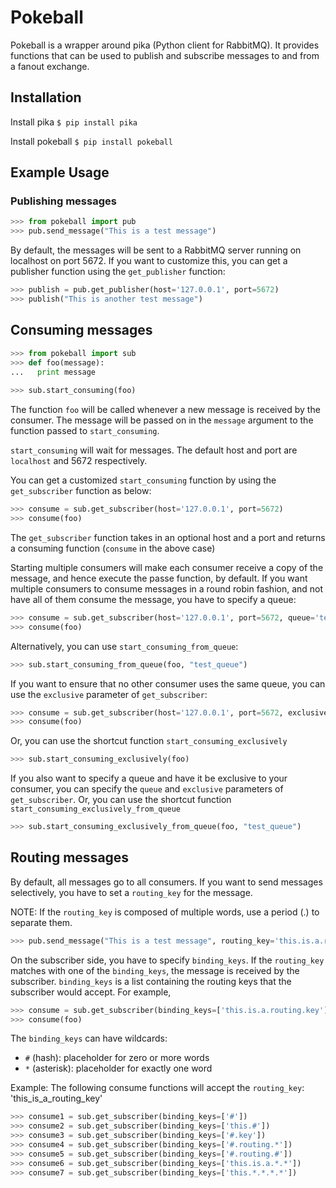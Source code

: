 # Pokeball
Pokeball is a wrapper around pika (Python client for RabbitMQ). It provides functions that can be used to publish and subscribe messages to and from a fanout exchange.

## Installation
Install pika
```$ pip install pika```

Install pokeball
```$ pip install pokeball```

## Example Usage
### Publishing messages
```python
>>> from pokeball import pub
>>> pub.send_message("This is a test message")

```
By default, the messages will be sent to a RabbitMQ server running on localhost on port 5672. If you want to customize this, you can get a publisher function using the ```get_publisher``` function:
```python
>>> publish = pub.get_publisher(host='127.0.0.1', port=5672)
>>> publish("This is another test message")
```

## Consuming messages
```python
>>> from pokeball import sub
>>> def foo(message):
...   print message
  
>>> sub.start_consuming(foo)

```
The function ```foo``` will be called whenever a new message is received by the consumer. The message will be passed on in the ```message``` argument to the function passed to ```start_consuming```.

```start_consuming``` will wait for messages. The default host and port are ```localhost``` and 5672 respectively.

You can get a customized ```start_consuming``` function by using the ```get_subscriber``` function as below:

```python
>>> consume = sub.get_subscriber(host='127.0.0.1', port=5672)
>>> consume(foo)

```
The ```get_subscriber``` function takes in an optional host and a port and returns a consuming function (```consume``` in the above case)


Starting multiple consumers will make each consumer receive a copy of the message, and hence execute the passe function, by default. If you want multiple consumers to consume messages in a round robin fashion, and not have all of them consume the message, you have to specify a queue:
```python
>>> consume = sub.get_subscriber(host='127.0.0.1', port=5672, queue='test_queue')
>>> consume(foo)

```
Alternatively, you can use ```start_consuming_from_queue```:
```python
>>> sub.start_consuming_from_queue(foo, "test_queue")

```

If you want to ensure that no other consumer uses the same queue, you can use the ```exclusive``` parameter of ```get_subscriber```:
```python
>>> consume = sub.get_subscriber(host='127.0.0.1', port=5672, exclusive=True)
>>> consume(foo)

```
Or, you can use the shortcut function ```start_consuming_exclusively```
```python
>>> sub.start_consuming_exclusively(foo)

```

If you also want to specify a queue and have it be exclusive to your consumer, you can specify the ```queue``` and ```exclusive``` parameters of ```get_subscriber```. Or, you can use the shortcut function ```start_consuming_exclusively_from_queue```

```python
>>> sub.start_consuming_exclusively_from_queue(foo, "test_queue")

```

## Routing messages
By default, all messages go to all consumers. If you want to send messages selectively, you have to set a ```routing_key``` for the message.

NOTE: If the ```routing_key``` is composed of multiple words, use a period (.) to separate them.

```python
>>> pub.send_message("This is a test message", routing_key='this.is.a.routing.key')

```

On the subscriber side, you have to specify ```binding_keys```. If the ```routing_key``` matches with one of the ```binding_keys```, the message is received by the subscriber.
```binding_keys``` is a list containing the routing keys that the subscriber would accept. For example,

```python
>>> consume = sub.get_subscriber(binding_keys=['this.is.a.routing.key'])
>>> consume(foo)

```

The ```binding_keys``` can have wildcards:
- ```#``` (hash): placeholder for zero or more words
- ```*``` (asterisk): placeholder for exactly one word

Example:
The following consume functions will accept the ```routing_key```: 'this_is_a_routing_key'
```python
>>> consume1 = sub.get_subscriber(binding_keys=['#'])
>>> consume2 = sub.get_subscriber(binding_keys=['this.#'])
>>> consume3 = sub.get_subscriber(binding_keys=['#.key'])
>>> consume4 = sub.get_subscriber(binding_keys=['#.routing.*'])
>>> consume5 = sub.get_subscriber(binding_keys=['#.routing.#'])
>>> consume6 = sub.get_subscriber(binding_keys=['this.is.a.*.*'])
>>> consume7 = sub.get_subscriber(binding_keys=['this.*.*.*.*'])

```
